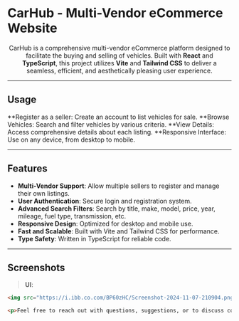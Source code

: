# CarHub - Multi-Vendor eCommerce Website

<p align="center">
CarHub is a comprehensive multi-vendor eCommerce platform designed to facilitate the buying and selling of vehicles. Built with <strong>React</strong> and <strong>TypeScript</strong>, this project utilizes <strong>Vite</strong> and <strong>Tailwind CSS</strong> to deliver a seamless, efficient, and aesthetically pleasing user experience.
</p>

---

## Usage
**Register as a seller: Create an account to list vehicles for sale.
**Browse Vehicles: Search and filter vehicles by various criteria.
**View Details: Access comprehensive details about each listing.
**Responsive Interface: Use on any device, from desktop to mobile.

---

## Features
- **Multi-Vendor Support**: Allow multiple sellers to register and manage their own listings.
- **User Authentication**: Secure login and registration system.
- **Advanced Search Filters**: Search by title, make, model, price, year, mileage, fuel type, transmission, etc.
- **Responsive Design**: Optimized for desktop and mobile use.
- **Fast and Scalable**: Built with Vite and Tailwind CSS for performance.
- **Type Safety**: Written in TypeScript for reliable code.

---

## Screenshots

> **UI**:

```html
<img src="https://i.ibb.co.com/BP60zHC/Screenshot-2024-11-07-210904.png" alt="CarHub Screenshot" width="600" />

<p>Feel free to reach out with questions, suggestions, or to discuss collaboration opportunities!</p>
